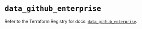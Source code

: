 # `data_github_enterprise`

Refer to the Terraform Registry for docs: [`data_github_enterprise`](https://registry.terraform.io/providers/integrations/github/5.44.0/docs/data-sources/enterprise).
